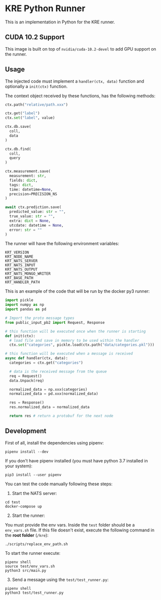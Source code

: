 # KRE Python Runner

This is an implementation in Python for the KRE runner.

## CUDA 10.2 Support

This image is built on top of `nvidia/cuda-10.2-devel` to add GPU support on the runner.

## Usage

The injected code must implement a `handler(ctx, data)` function and optionally a `init(ctx)` function.

The context object received by these functions, has the following methods:

```python
ctx.path("relative/path.xxx")

ctx.get("label")
ctx.set("label", value)

ctx.db.save(
  coll,
  data
)

ctx.db.find(
  coll,
  query
)

ctx.measurement.save(
  measurement: str,
  fields: dict,
  tags: dict,
  time: datetime=None,
  precision=PRECISION_NS
)

await ctx.prediction.save(
  predicted_value: str = "",
  true_value: str = "",
  extra: dict = None,
  utcdate: datetime = None,
  error: str = ""
)
```

The runner will have the following environment variables:

```
KRT_VERSION
KRT_NODE_NAME
KRT_NATS_SERVER
KRT_NATS_INPUT
KRT_NATS_OUTPUT
KRT_NATS_MONGO_WRITER
KRT_BASE_PATH
KRT_HANDLER_PATH
```

This is an example of the code that will be run by the docker py3 runner:

```python
import pickle
import numpy as np
import pandas as pd

# Import the proto message types
from public_input_pb2 import Request, Response

# this function will be executed once when the runner is starting
def init(ctx):
  # load file and save in memory to be used within the handler
  ctx.set("categories", pickle.load(ctx.path("data/categories.pkl")))

# this function will be executed when a message is received
async def handler(ctx, data):
  categories = ctx.get("categories")

  # data is the received message from the queue
  req = Request()
  data.Unpack(req)

  normalized_data = np.xxx(categories)
  normalized_data = pd.xxx(normalized_data)

  res = Response()
  res.normalized_data = normalized_data

  return res # return a protobuf for the next node
```

## Development

First of all, install the dependencies using pipenv:

```shell script
pipenv install --dev
```

If you don't have pipenv installed (you must have python 3.7 installed in your system):

```shell script
pip3 install --user pipenv
```

You can test the code manually following these steps:

1. Start the NATS server:

```shell script
cd test
docker-compose up
```

2. Start the runner:

You must provide the env vars.
Inside the `test` folder should be a `env_vars.sh` file.
If this file doesn't exist, execute the following command in the **root folder** (`/kre`):

```shell script
./scripts/replace_env_path.sh
```

To start the runner execute:

```shell script
pipenv shell
source test/env_vars.sh
python3 src/main.py
```

3. Send a message using the `test/test_runner.py`:

```shell script
pipenv shell
python3 test/test_runner.py
```
